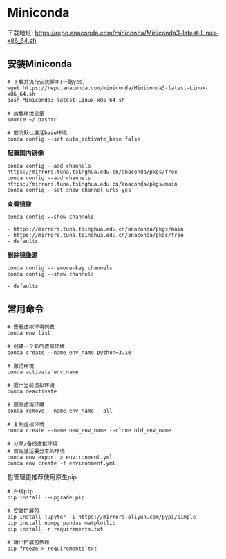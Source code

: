 # Miniconda

下载地址: https://repo.anaconda.com/miniconda/Miniconda3-latest-Linux-x86_64.sh

## 安装Miniconda

```shell
# 下载并执行安装脚本(一路yes)
wget https://repo.anaconda.com/miniconda/Miniconda3-latest-Linux-x86_64.sh
bash Miniconda3-latest-Linux-x86_64.sh

# 加载环境变量
source ~/.bashrc

# 取消默认激活base环境
conda config --set auto_activate_base false
```


**配置国内镜像**  
```shell
conda config --add channels https://mirrors.tuna.tsinghua.edu.cn/anaconda/pkgs/free
conda config --add channels https://mirrors.tuna.tsinghua.edu.cn/anaconda/pkgs/main
conda config --set show_channel_urls yes
```

**查看镜像**
```shell
conda config --show channels

- https://mirrors.tuna.tsinghua.edu.cn/anaconda/pkgs/main
- https://mirrors.tuna.tsinghua.edu.cn/anaconda/pkgs/free
- defaults
```

**删除镜像源**  
```shell
conda config --remove-key channels
conda config --show channels

- defaults
```

## 常用命令

```shell
# 查看虚拟环境列表
conda env list

# 创建一个新的虚拟环境
conda create --name env_name python=3.10

# 激活环境
conda activate env_name

# 退出当前虚拟环境
conda deactivate

# 删除虚拟环境
conda remove --name env_name --all

# 复制虚拟环境
conda create --name new_env_name --clone old_env_name

# 分享/备份虚拟环境
# 首先激活要分享的环境
conda env export > environment.yml
conda env create -f environment.yml
```

包管理更推荐使用原生pip

```shell
# 升级pip
pip install --upgrade pip

# 安装扩展包
pip install jupyter -i https://mirrors.aliyun.com/pypi/simple
pip install numpy pandas matplotlib
pip install -r requirements.txt

# 输出扩展包依赖
pip freeze > requirements.txt
```